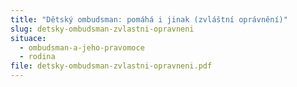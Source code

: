 ```yaml
---
title: "Dětský ombudsman: pomáhá i jinak (zvláštní oprávnění)"
slug: detsky-ombudsman-zvlastni-opravneni
situace:
  - ombudsman-a-jeho-pravomoce
  - rodina
file: detsky-ombudsman-zvlastni-opravneni.pdf
---
```

